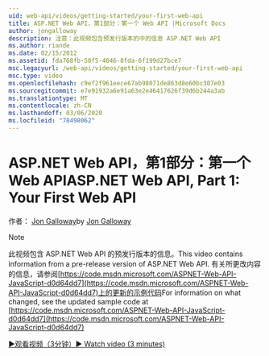 ```yaml
---
uid: web-api/videos/getting-started/your-first-web-api
title: ASP.NET Web API，第1部分：第一个 Web API |Microsoft Docs
author: jongalloway
description: 注意：此视频包含预发行版本的中的信息 ASP.NET Web API
ms.author: riande
ms.date: 02/15/2012
ms.assetid: fda768fb-50f5-4046-8fda-6f199d27bce7
msc.legacyurl: /web-api/videos/getting-started/your-first-web-api
msc.type: video
ms.openlocfilehash: c9ef2f961eece67ab98071de863d8e60bc307e03
ms.sourcegitcommit: e7e91932a6e91a63e2e46417626f39d6b244a3ab
ms.translationtype: MT
ms.contentlocale: zh-CN
ms.lasthandoff: 03/06/2020
ms.locfileid: "78498062"
---
```

# <a name="aspnet-web-api-part-1-your-first-web-api"></a><span data-ttu-id="447a2-103">ASP.NET Web API，第1部分：第一个 Web API</span><span class="sxs-lookup"><span data-stu-id="447a2-103">ASP.NET Web API, Part 1: Your First Web API</span></span>

<span data-ttu-id="447a2-104">作者： [Jon Galloway](https://github.com/jongalloway)</span><span class="sxs-lookup"><span data-stu-id="447a2-104">by [Jon Galloway](https://github.com/jongalloway)</span></span>

> [!NOTE]
> <span data-ttu-id="447a2-105">此视频包含 ASP.NET Web API 的预发行版本的信息。</span><span class="sxs-lookup"><span data-stu-id="447a2-105">This video contains information from a pre-release version of ASP.NET Web API.</span></span> <span data-ttu-id="447a2-106">有关所更改内容的信息，请参阅[https://code.msdn.microsoft.com/ASPNET-Web-API-JavaScript-d0d64dd7](https://code.msdn.microsoft.com/ASPNET-Web-API-JavaScript-d0d64dd7)上的更新的示例代码</span><span class="sxs-lookup"><span data-stu-id="447a2-106">For information on what changed, see the updated sample code at [https://code.msdn.microsoft.com/ASPNET-Web-API-JavaScript-d0d64dd7](https://code.msdn.microsoft.com/ASPNET-Web-API-JavaScript-d0d64dd7)</span></span>

[<span data-ttu-id="447a2-107">&#9654;观看视频（3分钟）</span><span class="sxs-lookup"><span data-stu-id="447a2-107">&#9654; Watch video (3 minutes)</span></span>](https://channel9.msdn.com/Blogs/ASP-NET-Site-Videos/your-first-web-api)
